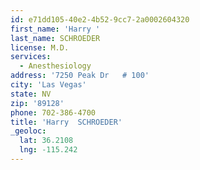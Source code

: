```yaml
---
id: e71dd105-40e2-4b52-9cc7-2a0002604320
first_name: 'Harry '
last_name: SCHROEDER
license: M.D.
services:
  - Anesthesiology
address: '7250 Peak Dr   # 100'
city: 'Las Vegas'
state: NV
zip: '89128'
phone: 702-386-4700
title: 'Harry  SCHROEDER'
_geoloc:
  lat: 36.2108
  lng: -115.242
---
```

